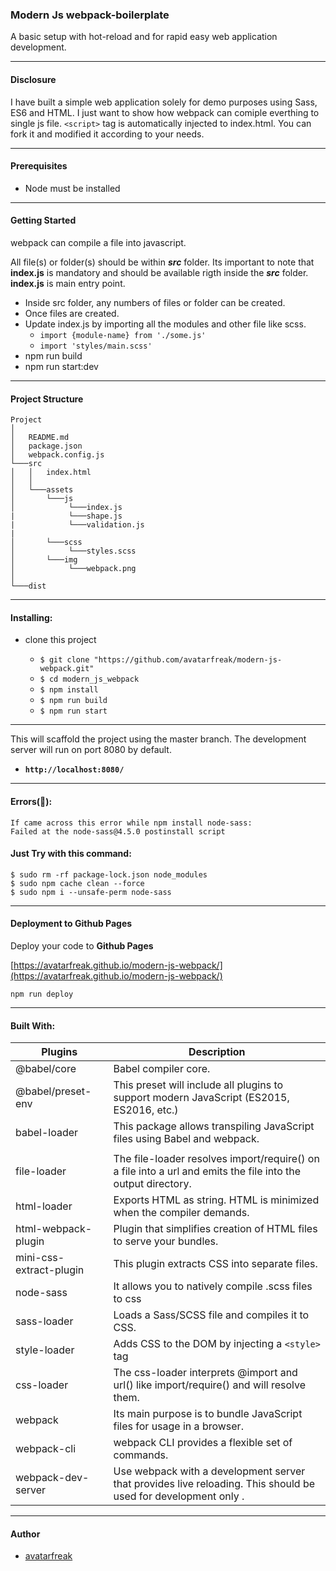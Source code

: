 ### Modern Js webpack-boilerplate

A basic setup with hot-reload and for rapid easy web application development.

---

#### Disclosure

I have built a simple web application solely for demo purposes using Sass, ES6 and HTML. I just want to show how webpack can comiple everthing to single js file. `<script>` tag is automatically injected to index.html. You can fork it and modified it according to your needs.

---

#### Prerequisites

- Node must be installed

---

#### Getting Started

webpack can compile a file into javascript.

All file(s) or folder(s) should be within **_src_** folder.
Its important to note that **index.js** is mandatory and should be available rigth inside the **_src_** folder. **index.js** is main entry point.

- Inside src folder, any numbers of files or folder can be created.
- Once files are created.
- Update index.js by importing all the modules and other file like scss.
  - `import {module-name} from './some.js'`
  - `import 'styles/main.scss'`
- npm run build
- npm run start:dev

---

#### Project Structure

```
Project
│
│   README.md
│   package.json
│   webpack.config.js
└───src
│   │   index.html
│   │
│   └───assets
│       └───js
│            └───index.js
|            └───shape.js
|            └───validation.js
|
│       └───scss
│            └───styles.scss
│       └───img
│            └───webpack.png
│
└───dist
```

---

#### Installing:

- clone this project

  - `$ git clone "https://github.com/avatarfreak/modern-js-webpack.git"`
  - `$ cd modern_js_webpack`
  - `$ npm install`
  - `$ npm run build`
  - `$ npm run start`

---

This will scaffold the project using the master branch.
The development server will run on port 8080 by default.

- **`http://localhost:8080/`**

---

#### Errors(&#x1F34E;):

```
If came across this error while npm install node-sass:
Failed at the node-sass@4.5.0 postinstall script
```

#### Just Try with this command:

`$ sudo rm -rf package-lock.json node_modules`  
`$ sudo npm cache clean --force`  
`$ sudo npm i --unsafe-perm node-sass`

---

#### Deployment to Github Pages

Deploy your code to **Github Pages**

[https://avatarfreak.github.io/modern-js-webpack/](https://avatarfreak.github.io/modern-js-webpack/)

```
npm run deploy
```

---

#### Built With:

| Plugins                 | Description                                                                                                    |
| ----------------------- | -------------------------------------------------------------------------------------------------------------- |
| @babel/core             | Babel compiler core.                                                                                           |
| @babel/preset-env       | This preset will include all plugins to support modern JavaScript (ES2015, ES2016, etc.)                       |
| babel-loader            | This package allows transpiling JavaScript files using Babel and webpack.                                      |
|                         |                                                                                                                |
| file-loader             | The file-loader resolves import/require() on a file into a url and emits the file into the output directory.   |
| html-loader             | Exports HTML as string. HTML is minimized when the compiler demands.                                           |
| html-webpack-plugin     | Plugin that simplifies creation of HTML files to serve your bundles.                                           |
| mini-css-extract-plugin | This plugin extracts CSS into separate files.                                                                  |
| node-sass               | It allows you to natively compile .scss files to css                                                           |
| sass-loader             | Loads a Sass/SCSS file and compiles it to CSS.                                                                 |
| style-loader            | Adds CSS to the DOM by injecting a `<style>` tag                                                               |
| css-loader              | The css-loader interprets @import and url() like import/require() and will resolve them.                       |
| webpack                 | Its main purpose is to bundle JavaScript files for usage in a browser.                                         |
| webpack-cli             | webpack CLI provides a flexible set of commands.                                                               |
| webpack-dev-server      | Use webpack with a development server that provides live reloading. This should be used for development only . |

---

#### Author

- [avatarfreak](https://github.com/avatarfreak "avatarfreak")

